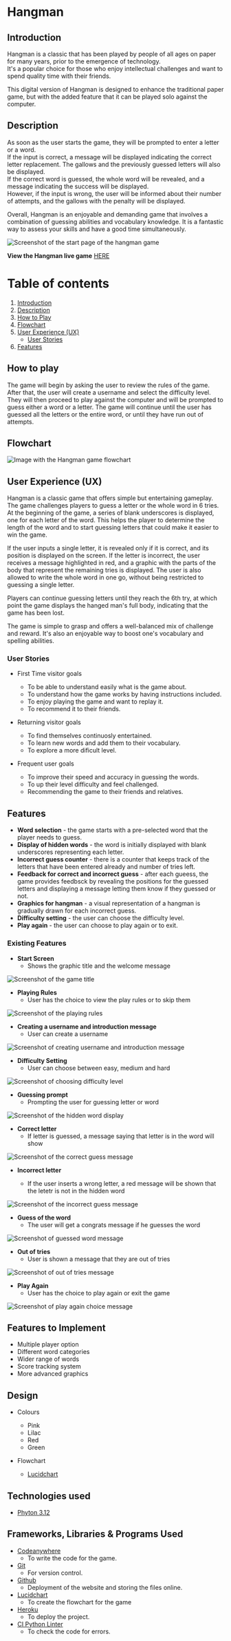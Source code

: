 # Hangman

## Introduction <a name="introduction"></a>

Hangman is a classic that has been played by people of all ages on paper for many years, prior to the emergence of technology. </br>
It's a popular choice for those who enjoy intellectual challenges and want to spend quality time with their friends. </br>

This digital version of Hangman is designed to enhance the traditional paper game, but with the added feature that it can be played solo against the computer.

## Description <a name="description"></a>
 
As soon as the user starts the game, they will be prompted to enter a letter or a word. </br>
If the input is correct, a message will be displayed indicating the correct letter replacement. The gallows and the previously guessed letters will also be displayed. </br>
If the correct word is guessed, the whole word will be revealed, and a message indicating the success will be displayed. </br>
However, if the input is wrong, the user will be informed about their number of attempts, and the gallows with the penalty will be displayed.

Overall, Hangman is an enjoyable and demanding game that involves a combination of guessing abilities and vocabulary knowledge. It is a fantastic way to assess your skills and have a good time simultaneously.

![Screenshot of the start page of the hangman game](/readme-screenshots/initialising-game-screenshot.png)

**View the Hangman live game** [HERE](https://hangman-monica-pp3-cfdaaa86683d.herokuapp.com/)

# Table of contents
1. [Introduction](#introduction)
2. [Description](#description)
3. [How to Play](#how-to-play)
4. [Flowchart](#flowchart)
5. [User Experience (UX)](#user-experience)
    - [User Stories](#user-stories)
6. [Features](#features)


## How to play <a name="how to play"></a>
The game will begin by asking the user to review the rules of the game. After that, the user will create a username and select the difficulty level. They will then proceed to play against the computer and will be prompted to guess either a word or a letter. The game will continue until the user has guessed all the letters or the entire word, or until they have run out of attempts.



## Flowchart <a name="flowchart"></a>


![Image with the Hangman game flowchart ](/readme-screenshots/hangman-game-flowchart.png)

## User Experience (UX) <a name="user experince"></a>

Hangman is a classic game that offers simple but entertaining gameplay. The game challenges players to guess a letter or the whole word in 6 tries. At the beginning of the game, a series of blank underscores is displayed, one for each letter of the word. This helps the player to determine the length of the word and to start guessing letters that could make it easier to win the game. 

If the user inputs a single letter, it is revealed only if it is correct, and its position is displayed on the screen. If the letter is incorrect, the user receives a message highlighted in red, and a graphic with the parts of the body that represent the remaining tries is displayed. The user is also allowed to write the whole word in one go, without being restricted to guessing a single letter.

Players can continue guessing letters until they reach the 6th try, at which point the game displays the hanged man's full body, indicating that the game has been lost.

The game is simple to grasp and offers a well-balanced mix of challenge and reward. It's also an enjoyable way to boost one's vocabulary and spelling abilities.

### User Stories <a name="user stories"></a>

* First Time visitor goals
    * To be able to understand easily what is the game about.
    * To understand how the game works by having instructions included.
    * To enjoy playing the game and want to replay it.
    * To recommend it to their friends.

* Returning visitor goals
    * To find themselves continuosly entertained.
    * To learn new words and add them to their vocabulary.
    * To explore a more dificult level. 

* Frequent user goals
    * To improve their speed and accuracy in guessing the words.
    * To up their level difficulty and feel challenged.
    * Recommending the game to their friends and relatives.
    
## Features <a name="features"></a>

* **Word selection** - the game starts with a pre-selected word that the player needs to guess.
* **Display of hidden words** - the word is initially displayed with blank underscores representing each letter.
* **Incorrect guess counter** - there is a counter that keeps track of the letters that have been entered already and number of tries left.
* **Feedback for correct and incorrect guess** - after each gueess, the game provides feedbsck by revealing the positions for the guessed letters and displaying a message letting them know if they guessed or not.
* **Graphics for hangman** - a visual representation of a hangman is gradually drawn for each incorrect guess. 
* **Difficulty setting** - the user can choose the difficulty level. 
* **Play again** - the user can choose to play again or to exit.

### Existing Features
* **Start Screen**
    * Shows the graphic title and the welcome message

![Screenshot of the game title](/readme-screenshots/intro-screen.png)

* **Playing Rules**
    * User has the choice to view the play rules or to skip them

![Screenshot of the playing rules](/readme-screenshots/game-rules.png)

* **Creating a username and introduction message**
    * User can create a username

![Screenshot of creating username and introduction message](/readme-screenshots/create-username.png)

* **Difficulty Setting**
    * User can choose between easy, medium and hard

![Screenshot of choosing difficulty level](/readme-screenshots/difficulty-choice.png)

* **Guessing prompt**
    * Prompting the user for guessing letter or word

![Screenshot of the hidden word display](/readme-screenshots/make-a-guess.png)

* **Correct letter**
    * If letter is guessed, a message saying that letter is in the word will show

![Screenshot of the correct guess message](/readme-screenshots/guessed-letter.png)

* **Incorrect letter**

    * If the user inserts a wrong letter, a red message will be shown that the letetr is not in the hidden word

![Screenshot of the incorrect guess message](/readme-screenshots/incorrect-guess.png)

* **Guess of the word**
    * The user will get a congrats message if he guesses the word

![Screenshot of guessed word message](/readme-screenshots/guessed-word.png)

* **Out of tries**
    * User is shown a message that they are out of tries

![Screenshot of out of tries message](/readme-screenshots/out-of-tries-1.png)

* **Play Again**
    * User has the choice to play again or exit the game

![Screenshot of play again choice message](/readme-screenshots/play-again.png)

## Features to Implement

* Multiple player option
* Different word categories
* Wider range of words
* Score tracking system
* More advanced graphics

## Design

* Colours
    * Pink
    * Lilac
    * Red
    * Green

* Flowchart
    * [Lucidchart](https://www.lucidchart.com/pages/)

## Technologies used

* [Phyton 3.12](https://www.python.org/)

## Frameworks, Libraries & Programs Used

* [Codeanywhere](https://app.codeanywhere.com/)
    * To write the code for the game.
* [Git](https://git-scm.com/)
    * For version control.
* [Github](https://github.com/)
    * Deployment of the website and storing the files online.
* [Lucidchart](https://www.lucidchart.com/pages/)
    * To create the flowchart for the game
* [Heroku](https://dashboard.heroku.com/apps)
    * To deploy the project.
* [CI Python Linter](https://pep8ci.herokuapp.com/)
    * To check the code for errors.





